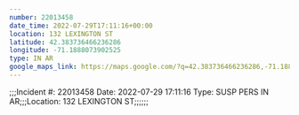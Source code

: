 ```yaml
---
number: 22013458
date_time: 2022-07-29T17:11:16+00:00
location: 132 LEXINGTON ST
latitude: 42.383736466236286
longitude: -71.1888073902525
type: IN AR
google_maps_link: https://maps.google.com/?q=42.383736466236286,-71.1888073902525
---
```


;;;Incident #: 22013458   Date: 2022-07-29 17:11:16   Type: SUSP PERS IN AR;;;Location: 132 LEXINGTON ST;;;;;;
